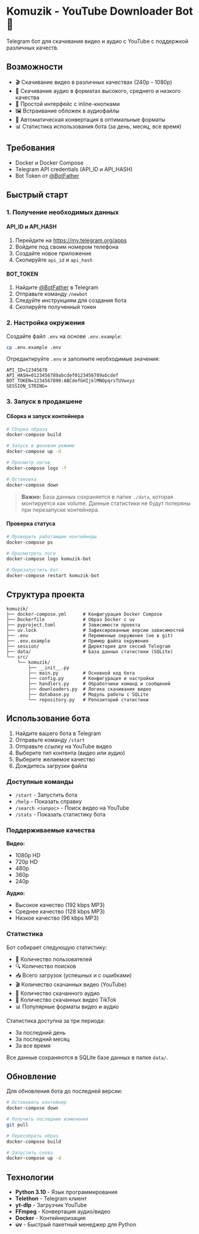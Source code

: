 # Komuzik - YouTube Downloader Bot 🎵

Telegram бот для скачивания видео и аудио с YouTube с поддержкой различных качеств.

## Возможности

- 🎬 Скачивание видео в различных качествах (240p - 1080p)
- 🎵 Скачивание аудио в форматах высокого, среднего и низкого качества
- 📱 Простой интерфейс с inline-кнопками
- 🖼️ Встраивание обложек в аудиофайлы
- 🔄 Автоматическая конвертация в оптимальные форматы
- 📊 Статистика использования бота (за день, месяц, все время)

## Требования

- Docker и Docker Compose
- Telegram API credentials (API_ID и API_HASH)
- Bot Token от [@BotFather](https://t.me/BotFather)

## Быстрый старт

### 1. Получение необходимых данных

#### API_ID и API_HASH

1. Перейдите на <https://my.telegram.org/apps>
2. Войдите под своим номером телефона
3. Создайте новое приложение
4. Скопируйте `api_id` и `api_hash`

#### BOT_TOKEN

1. Найдите [@BotFather](https://t.me/BotFather) в Telegram
2. Отправьте команду `/newbot`
3. Следуйте инструкциям для создания бота
4. Скопируйте полученный токен

### 2. Настройка окружения

Создайте файл `.env` на основе `.env.example`:

```bash
cp .env.example .env
```

Отредактируйте `.env` и заполните необходимые значения:

```env
API_ID=12345678
API_HASH=0123456789abcdef0123456789abcdef
BOT_TOKEN=1234567890:ABCdefGHIjklMNOpqrsTUVwxyz
SESSION_STRING=
```

### 3. Запуск в продакшене

#### Сборка и запуск контейнера

```bash
# Сборка образа
docker-compose build

# Запуск в фоновом режиме
docker-compose up -d

# Просмотр логов
docker-compose logs -f

# Остановка
docker-compose down
```

> **Важно:** База данных сохраняется в папке `./data`, которая монтируется как volume. Данные статистики не будут потеряны при перезапуске контейнера.

#### Проверка статуса

```bash
# Проверить работающие контейнеры
docker-compose ps

# Просмотреть логи
docker-compose logs komuzik-bot

# Перезапустить бот
docker-compose restart komuzik-bot
```

## Структура проекта

```plain
komuzik/
├── docker-compose.yml      # Конфигурация Docker Compose
├── Dockerfile              # Образ Docker с uv
├── pyproject.toml          # Зависимости проекта
├── uv.lock                 # Зафиксированные версии зависимостей
├── .env                    # Переменные окружения (не в git)
├── .env.example            # Пример файла окружения
├── session/                # Директория для сессий Telegram
├── data/                   # База данных статистики (SQLite)
└── src/
    └── komuzik/
        ├── __init__.py
        ├── main.py         # Основной код бота
        ├── config.py       # Конфигурация и настройки
        ├── handlers.py     # Обработчики команд и сообщений
        ├── downloaders.py  # Логика скачивания видео
        ├── database.py     # Модуль работы с SQLite
        └── repository.py   # Репозиторий статистики
```

## Использование бота

1. Найдите вашего бота в Telegram
2. Отправьте команду `/start`
3. Отправьте ссылку на YouTube видео
4. Выберите тип контента (видео или аудио)
5. Выберите желаемое качество
6. Дождитесь загрузки файла

### Доступные команды

- `/start` - Запустить бота
- `/help` - Показать справку
- `/search <запрос>` - Поиск видео на YouTube
- `/stats` - Показать статистику бота

### Поддерживаемые качества

**Видео:**

- 1080p HD
- 720p HD
- 480p
- 360p
- 240p

**Аудио:**

- Высокое качество (192 kbps MP3)
- Среднее качество (128 kbps MP3)
- Низкое качество (96 kbps MP3)

### Статистика

Бот собирает следующую статистику:

- 👥 Количество пользователей
- 🔍 Количество поисков
- 📥 Всего загрузок (успешных и с ошибками)
- 🎬 Количество скачанных видео (YouTube)
- 🎵 Количество скачанного аудио
- 📱 Количество скачанных видео TikTok
- 📊 Популярные форматы видео и аудио

Статистика доступна за три периода:
- За последний день
- За последний месяц
- За все время

Все данные сохраняются в SQLite базе данных в папке `data/`.

## Обновление

Для обновления бота до последней версии:

```bash
# Остановить контейнер
docker-compose down

# Получить последние изменения
git pull

# Пересобрать образ
docker-compose build

# Запустить снова
docker-compose up -d
```

## Технологии

- **Python 3.10** - Язык программирования
- **Telethon** - Telegram клиент
- **yt-dlp** - Загрузчик YouTube
- **FFmpeg** - Конвертация аудио/видео
- **Docker** - Контейнеризация
- **uv** - Быстрый пакетный менеджер для Python
